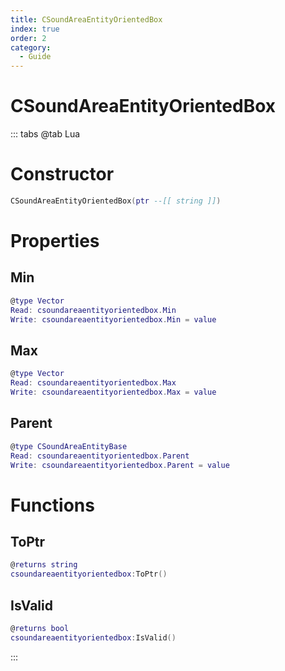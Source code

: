 ```yaml
---
title: CSoundAreaEntityOrientedBox
index: true
order: 2
category:
  - Guide
---
```


# CSoundAreaEntityOrientedBox

::: tabs
@tab Lua
# Constructor
```lua
CSoundAreaEntityOrientedBox(ptr --[[ string ]])
```
# Properties
## Min 
```lua
@type Vector
Read: csoundareaentityorientedbox.Min
Write: csoundareaentityorientedbox.Min = value
```
## Max 
```lua
@type Vector
Read: csoundareaentityorientedbox.Max
Write: csoundareaentityorientedbox.Max = value
```
## Parent 
```lua
@type CSoundAreaEntityBase
Read: csoundareaentityorientedbox.Parent
Write: csoundareaentityorientedbox.Parent = value
```
# Functions
## ToPtr
```lua
@returns string
csoundareaentityorientedbox:ToPtr()
```
## IsValid
```lua
@returns bool
csoundareaentityorientedbox:IsValid()
```

:::